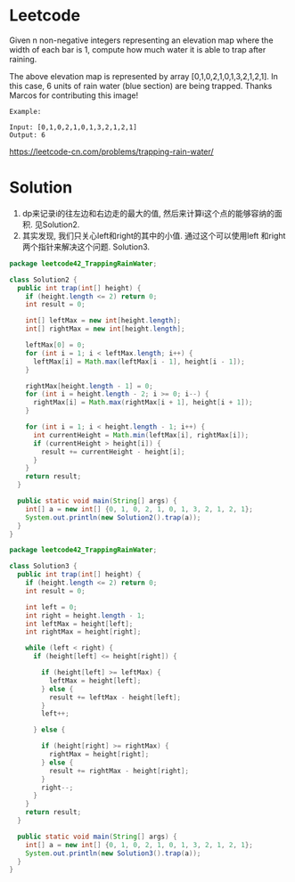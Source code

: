# Leetcode

Given n non-negative integers representing an elevation map where the width of each bar is 1, compute how much water it is able to trap after raining.


The above elevation map is represented by array [0,1,0,2,1,0,1,3,2,1,2,1]. In this case, 6 units of rain water (blue section) are being trapped. Thanks Marcos for contributing this image!

```
Example:

Input: [0,1,0,2,1,0,1,3,2,1,2,1]
Output: 6
```

https://leetcode-cn.com/problems/trapping-rain-water/

# Solution

1. dp来记录i的往左边和右边走的最大的值, 然后来计算i这个点的能够容纳的面积. 见Solution2.
2. 其实发现, 我们只关心left和right的其中的小值. 通过这个可以使用left 和right 两个指针来解决这个问题. Solution3.

```java
package leetcode42_TrappingRainWater;

class Solution2 {
  public int trap(int[] height) {
    if (height.length <= 2) return 0;
    int result = 0;

    int[] leftMax = new int[height.length];
    int[] rightMax = new int[height.length];

    leftMax[0] = 0;
    for (int i = 1; i < leftMax.length; i++) {
      leftMax[i] = Math.max(leftMax[i - 1], height[i - 1]);
    }

    rightMax[height.length - 1] = 0;
    for (int i = height.length - 2; i >= 0; i--) {
      rightMax[i] = Math.max(rightMax[i + 1], height[i + 1]);
    }

    for (int i = 1; i < height.length - 1; i++) {
      int currentHeight = Math.min(leftMax[i], rightMax[i]);
      if (currentHeight > height[i]) {
        result += currentHeight - height[i];
      }
    }
    return result;
  }

  public static void main(String[] args) {
    int[] a = new int[] {0, 1, 0, 2, 1, 0, 1, 3, 2, 1, 2, 1};
    System.out.println(new Solution2().trap(a));
  }
}

```

```java
package leetcode42_TrappingRainWater;

class Solution3 {
  public int trap(int[] height) {
    if (height.length <= 2) return 0;
    int result = 0;

    int left = 0;
    int right = height.length - 1;
    int leftMax = height[left];
    int rightMax = height[right];

    while (left < right) {
      if (height[left] <= height[right]) {

        if (height[left] >= leftMax) {
          leftMax = height[left];
        } else {
          result += leftMax - height[left];
        }
        left++;

      } else {

        if (height[right] >= rightMax) {
          rightMax = height[right];
        } else {
          result += rightMax - height[right];
        }
        right--;
      }
    }
    return result;
  }

  public static void main(String[] args) {
    int[] a = new int[] {0, 1, 0, 2, 1, 0, 1, 3, 2, 1, 2, 1};
    System.out.println(new Solution3().trap(a));
  }
}

```
